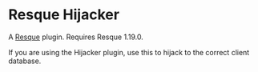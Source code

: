 Resque Hijacker
===========

A [Resque][rq] plugin. Requires Resque 1.19.0.

If you are using the Hijacker plugin, use this to hijack to the correct
client database.

[rq]: http://github.com/defunkt/resque
